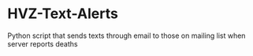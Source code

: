 # HVZ-Text-Alerts
Python script that sends texts through email to those on mailing list when server reports deaths
